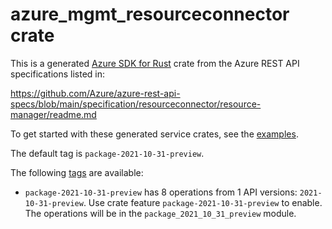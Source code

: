 # azure_mgmt_resourceconnector crate

This is a generated [Azure SDK for Rust](https://github.com/Azure/azure-sdk-for-rust) crate from the Azure REST API specifications listed in:

https://github.com/Azure/azure-rest-api-specs/blob/main/specification/resourceconnector/resource-manager/readme.md

To get started with these generated service crates, see the [examples](https://github.com/Azure/azure-sdk-for-rust/blob/main/services/README.md#examples).

The default tag is `package-2021-10-31-preview`.

The following [tags](https://github.com/Azure/azure-sdk-for-rust/blob/main/services/tags.md) are available:

- `package-2021-10-31-preview` has 8 operations from 1 API versions: `2021-10-31-preview`. Use crate feature `package-2021-10-31-preview` to enable. The operations will be in the `package_2021_10_31_preview` module.